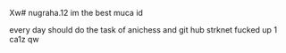 Xw# nugraha.12 
im the best
muca id

every day should do the task of anichess and git hub
strknet fucked up
1
 ca1z
qw
